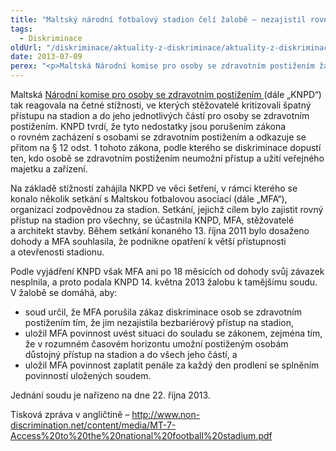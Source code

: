 ```yaml
---
title: "Maltský národní fotbalový stadion čelí žalobě – nezajistil rovný přístup pro všechny"
tags:
  - Diskriminace
oldUrl: "/diskriminace/aktuality-z-diskriminace/aktuality-z-diskriminace-2013/maltsky-narodni-fotbalovy-stadion-celi-zalobe-nezajistil-rovny-pristup-pro-vsechny/"
date: 2013-07-09
perex: "<p>Maltská Národní komise pro osoby se zdravotním postižením žaluje provozovatele národního fotbalového stadionu, protože nezajistil bezbariérový přístup pro osoby se zdravotním postižením.</p>"
---
```


<!-- imported from the old website -->

<p>Maltská <a href="https://secure3.gov.mt/socialpolicy/equal_opp/equality/welcome/front_pg" target="_blank">Národní komise pro osoby se zdravotním postižením </a>(dále „KNPD“) tak reagovala na četné stížnosti, ve kterých stěžovatelé kritizovali špatný přístupu na stadion a do jeho jednotlivých částí pro osoby se zdravotním postižením. KNPD tvrdí, že tyto nedostatky jsou porušením zákona o rovném zacházení s osobami se zdravotním postižením a odkazuje se přitom na § 12 odst. 1 tohoto zákona, podle kterého se diskriminace dopustí ten, kdo osobě se zdravotním postižením neumožní přístup a užití veřejného majetku a zařízení.</p><p>Na základě stížností zahájila NKPD ve věci šetření, v rámci kterého se konalo několik setkání s Maltskou fotbalovou asociací (dále „MFA“), organizací zodpovědnou za stadion. Setkání, jejichž cílem bylo zajistit rovný přístup na stadion pro všechny, se účastnila KNPD, MFA, stěžovatelé a architekt stavby. Během setkání konaného 13. října 2011 bylo dosaženo dohody a MFA souhlasila, že podnikne opatření k větší přístupnosti a otevřenosti stadionu.</p><p>Podle vyjádření KNPD však MFA ani po 18 měsících od dohody svůj závazek nesplnila, a proto podala KNPD 14. května 2013 žalobu k tamějšímu soudu. V žalobě se domáhá, aby:</p><ul><li>soud určil, že MFA porušila zákaz diskriminace osob se zdravotním postižením tím, že jim nezajistila bezbariérový přístup na stadion,</li><li>uložil MFA povinnost uvést situaci do souladu se zákonem, zejména tím, že v rozumném časovém horizontu umožní postiženým osobám důstojný přístup na stadion a do všech jeho částí, a</li><li>uložil MFA povinnost zaplatit penále za každý den prodlení se splněním povinností uložených soudem.</li></ul><p>Jednání soudu je nařízeno na dne 22. října 2013. </p><p>Tisková zpráva v angličtině – <a title="Otevření do nového okna" href="http://www.non-discrimination.net/content/media/MT-7-Access%20to%20the%20national%20football%20stadium.pdf" target="_blank">http://www.non-discrimination.net/content/media/MT-7-Access%20to%20the%20national%20football%20stadium.pdf</a> </p><p></p>

